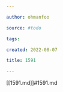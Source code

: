 ```yaml
---

author: ohmanfoo

source: #todo

tags: 

created: 2022-08-07

title: 1591

---
```

[[1591.md]]#1591.md